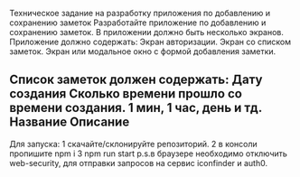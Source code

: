 Техническое задание на разработку приложения по добавлению и сохранению заметок
Разработайте приложение по добавлению и сохранению заметок. В приложении должно быть несколько экранов.
Приложение должно содержать:
Экран авторизации. 
Экран со списком заметок. 
Экран или модальное окно с формой добавления заметки.

Список заметок должен содержать:
Дату создания
Сколько времени прошло со времени создания. 1 мин, 1 час, день и тд.
Название
Описание
---------------------------
Для запуска:
1 скачайте/склонируйте репозиторий.
2 в консоли пропишите npm i
3 npm run start
p.s.в браузере необходимо отключить web-security, для отправки запросов на сервис iconfinder и auth0.

